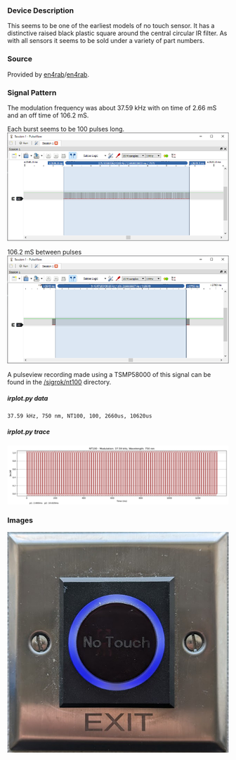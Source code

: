 ### Device Description

This seems to be one of the earliest models of no touch sensor. It has a distinctive raised black plastic square around the central circular IR filter. As with all sensors it seems to be sold under a variety of part numbers. 

### Source

Provided by [en4rab](https://twitter.com/en4rab)/[en4rab](https://github.com/en4rab).

### Signal Pattern

The modulation frequency was about 37.59 kHz with on time of 2.66 mS and an off time of 106.2 mS.

Each burst seems to be 100 pulses long. ![](img/nt100/nt100-pulseview-on-time.png)

106.2 mS between pulses![](img/nt100/nt100-pulseview-off-time.png)

A pulseview recording made using a TSMP58000 of this signal can be found in the [/sigrok/nt100](/sigrok/nt100) directory. 

##### irplot.py data
```
37.59 kHz, 750 nm, NT100, 100, 2660us, 10620us
```

##### irplot.py trace
![](irplot-py/nt100.png)

### Images

![NT100](img/nt100/NT100.jpg)
